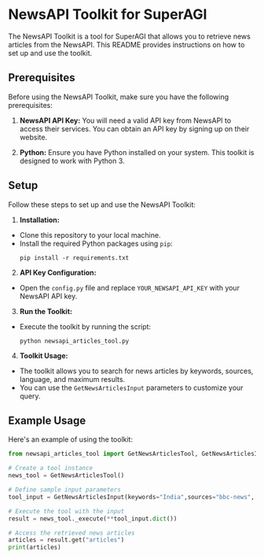 # NewsAPI Toolkit for SuperAGI

The NewsAPI Toolkit is a tool for SuperAGI that allows you to retrieve news articles from the NewsAPI. This README provides instructions on how to set up and use the toolkit.

## Prerequisites

Before using the NewsAPI Toolkit, make sure you have the following prerequisites:

1.  **NewsAPI API Key:** You will need a valid API key from NewsAPI to access their services. You can obtain an API key by signing up on their website.

2.  **Python:** Ensure you have Python installed on your system. This toolkit is designed to work with Python 3.

## Setup

Follow these steps to set up and use the NewsAPI Toolkit:

1.  **Installation:**
-    Clone this repository to your local machine.
-   Install the required Python packages using `pip`:
      ```
      pip install -r requirements.txt
      ```


2.  **API Key Configuration:**

-    Open the `config.py` file and replace `YOUR_NEWSAPI_API_KEY` with your NewsAPI API key.
3.  **Run the Toolkit:**

-    Execute the toolkit by running the script:

      ```
      python newsapi_articles_tool.py
      ```

4.  **Toolkit Usage:**

-    The toolkit allows you to search for news articles by keywords, sources, language, and maximum results.
-    You can use the `GetNewsArticlesInput` parameters to customize your query.

## Example Usage

Here's an example of using the toolkit:

```python
from newsapi_articles_tool import GetNewsArticlesTool, GetNewsArticlesInput

# Create a tool instance
news_tool = GetNewsArticlesTool()

# Define sample input parameters
tool_input = GetNewsArticlesInput(keywords="India",sources="bbc-news", max_results=10, language="en")

# Execute the tool with the input
result = news_tool._execute(**tool_input.dict())

# Access the retrieved news articles
articles = result.get("articles")
print(articles)
```
